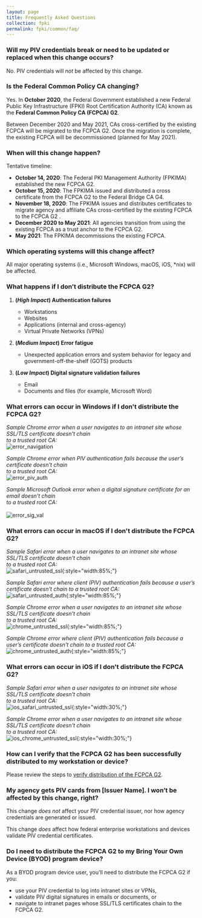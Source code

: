 ```yaml
---
layout: page 
title: Frequently Asked Questions
collection: fpki
permalink: fpki/common/faq/
---
```

 
### Will my PIV credentials break or need to be updated or replaced when this change occurs?

No. PIV credentials will *not* be affected by this change. 

### Is the Federal Common Policy CA changing?

Yes. In **October 2020**, the Federal Government established a new Federal Public Key Infrastructure (FPKI) Root Certification Authority (CA) known as the **Federal Common Policy CA (FCPCA) G2**. 

Between December 2020 and May 2021, CAs cross-certified by the existing FCPCA will be migrated to the FCPCA G2. Once the migration is complete, the existing FCPCA will be decommissioned (planned for May 2021). 

### When will this change happen?

Tentative timeline:
- **October 14, 2020**: The Federal PKI Management Authority (FPKIMA) established the new FCPCA G2.
- **October 15, 2020**: The FPKIMA issued and distributed a cross certificate from the FCPCA G2 to the Federal Bridge CA G4.
- **November 18, 2020**: The FPKIMA issues and distributes certificates to migrate agency and affiliate CAs cross-certified by the existing FCPCA to the FCPCA G2 .
- **December 2020 to May 2021**: All agencies transition from using the existing FCPCA as a trust anchor to the FCPCA G2.
- **May 2021**: The FPKIMA decommissions the existing FCPCA.

### Which operating systems will this change affect?

All major operating systems (i.e., Microsoft Windows, macOS, iOS, *nix) will be affected.

### What happens if I don’t distribute the FCPCA G2?

1. **(*High Impact*) Authentication failures**
	- Workstations 
	- Websites  
	- Applications (internal and cross-agency)
	- Virtual Private Networks (VPNs)

2. **(*Medium Impact*) Error fatigue**
	- Unexpected application errors and system behavior for legacy and government-off-the-shelf (GOTS) products

3. **(*Low Impact*) Digital signature validation failures**
	- Email
	- Documents and files (for example, Microsoft Word)

### What errors can occur in Windows if I don't distribute the FCPCA G2?

*Sample Chrome error when a user navigates to an intranet site whose SSL/TLS certificate doesn't chain<br>to a trusted root CA:*
     <br>
     ![error_navigation](../../assets/fpki/error_navigation.png)

*Sample Chrome error when PIV authentication fails because the user’s certificate doesn't chain<br>to a trusted root CA:*
     <br>
     ![error_piv_auth](../../assets/fpki/error_piv_auth.png)

*Sample Microsoft Outlook error when a digital signature certificate for an email doesn't chain<br>to a trusted root CA:*
     <br>
     <br>
     ![error_sig_val](../../assets/fpki/error_sig_val.png)
	 
### What errors can occur in macOS if I don't distribute the FCPCA G2?

*Sample Safari error when a user navigates to an intranet site whose SSL/TLS certificate doesn't chain<br>to a trusted root CA:*
     <br>
     ![safari_untrusted_ssl](../../assets/fpki/safari_untrusted_ssl.png){:style="width:85%;"}
    
*Sample Safari error where client (PIV) authentication fails because a user’s certificate doesn't chain to a trusted root CA:*
     <br>
     ![safari_untrusted_auth](../../assets/fpki/safari_untrusted_auth.png){:style="width:85%;"}
   
*Sample Chrome error when a user navigates to an intranet site whose SSL/TLS certificate doesn't chain<br>to a trusted root CA:*
     <br>
     ![chrome_untrusted_ssl](../../assets/fpki/chrome_untrusted_ssl.png){:style="width:85%;"}

*Sample Chrome error where client (PIV) authentication fails because a user’s certificate doesn't chain to a trusted root CA:*
     <br>
     ![chrome_untrusted_auth](../../assets/fpki/chrome_untrusted_auth.png){:style="width:85%;"}

### What errors can occur in iOS if I don't distribute the FCPCA G2?

*Sample Safari error when a user navigates to an intranet site whose SSL/TLS certificate doesn't chain<br>to a trusted root CA:*
     <br>
     ![ios_safari_untrusted_ssl](../../assets/fpki/ios_safari_untrusted_ssl.png){:style="width:30%;"}

*Sample Chrome error when a user navigates to an intranet site whose SSL/TLS certificate doesn't chain<br>to a trusted root CA:*
     <br>
     ![ios_chrome_untrusted_ssl](../../assets/fpki/ios_chrome_untrusted_ssl.png){:style="width:30%;"}

### How can I verify that the FCPCA G2 has been successfully distributed to my workstation or device?

Please review the steps to [verify distribution of the FCPCA G2](../common/verify-os-distribution/).

### My agency gets PIV cards from [Issuer Name]. I won’t be affected by this change, right?

This change *does not* affect your PIV credential issuer, nor how agency credentials are generated or issued.

This change *does* affect how federal enterprise workstations and devices validate PIV credential certificates.  

### Do I need to distribute the FCPCA G2 to my Bring Your Own Device (BYOD) program device?

As a BYOD program device user, you'll need to distribute the FCPCA G2 if you:
- use your PIV credential to log into intranet sites or VPNs,
- validate PIV digital signatures in emails or documents, or
- navigate to intranet pages whose SSL/TLS certificates chain to the FCPCA G2.
